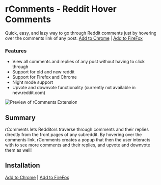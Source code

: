 rComments - Reddit Hover Comments
=========

Quick, easy, and lazy way to go through Reddit comments just by hovering over the comments link of any post. [Add to Chrome](https://chrome.google.com/webstore/detail/rcomments-for-reddit/njkilkdmdolbjonbfjhmknefhdccioig) | [Add to FireFox](https://addons.mozilla.org/en-US/firefox/addon/rcomments)

### Features
- View all comments and replies of any post without having to click through
- Support for old and new reddit
- Support for Firefox and Chrome
- Night mode support
- Upvote and downvote functionality (currently not available in new.reddit.com)

![Preview of rComments Extension](http://iampueroo.github.io/rComments/img/rcomments.gif)

## Summary
rComments lets Redditors traverse through comments and their replies directly from the front pages of any subreddit. By hovering over the comments link, rComments creates a popup that then the user interacts with to see more comments and their replies, and upvote and downvote them as well! 

## Installation
[Add to Chrome](https://chrome.google.com/webstore/detail/rcomments-for-reddit/njkilkdmdolbjonbfjhmknefhdccioig) | [Add to FireFox](https://addons.mozilla.org/en-US/firefox/addon/rcomments)

